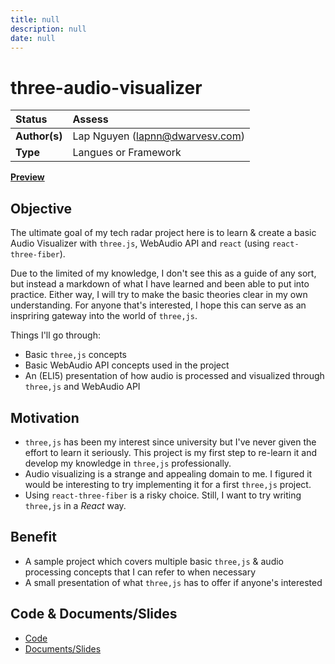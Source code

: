 ```yaml
---
title: null
description: null
date: null
---
```


# three-audio-visualizer

| Status        | Assess                          |
| :------------ | :------------------------------ |
| **Author(s)** | Lap Nguyen (lapnn@dwarvesv.com) |
| **Type**      | Langues or Framework            |

**[Preview](https://three-audio-visualizer.herokuapp.com/)**

## Objective

The ultimate goal of my tech radar project here is to learn & create a basic Audio Visualizer with `three.js`, WebAudio API and `react` (using `react-three-fiber`).

Due to the limited of my knowledge, I don't see this as a guide of any sort, but instead a markdown of what I have learned and been able to put into practice. Either way, I will try to make the basic theories clear in my own understanding. For anyone that's interested, I hope this can serve as an inspriring gateway into the world of `three,js`.

Things I'll go through:

- Basic `three,js` concepts
- Basic WebAudio API concepts used in the project
- An (ELI5) presentation of how audio is processed and visualized through `three,js` and WebAudio API

## Motivation

- `three,js` has been my interest since university but I've never given the effort to learn it seriously. This project is my first step to re-learn it and develop my knowledge in `three,js` professionally.
- Audio visualizing is a strange and appealing domain to me. I figured it would be interesting to try implementing it for a first `three,js` project.
- Using `react-three-fiber` is a risky choice. Still, I want to try writing `three,js` in a _React_ way.

## Benefit

- A sample project which covers multiple basic `three,js` & audio processing concepts that I can refer to when necessary
- A small presentation of what `three,js` has to offer if anyone's interested

## Code & Documents/Slides

- [Code](/Code)
- [Documents/Slides](/Documents)

